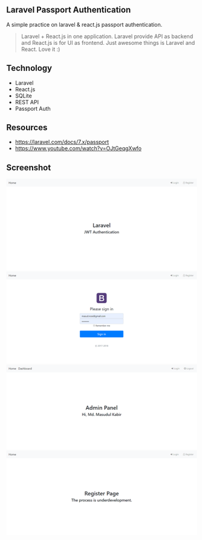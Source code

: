 ## Laravel Passport Authentication
A simple practice on laravel & react.js passport authentication.
> Laravel + React.js in one application. Laravel provide API as backend and React.js is for UI as frontend. Just awesome things is Laravel and React. Love it :)

## Technology
- Laravel
- React.js
- SQLite
- REST API
- Passport Auth

## Resources
- https://laravel.com/docs/7.x/passport
- https://www.youtube.com/watch?v=OJtGeqgXwfo

## Screenshot
![1](https://github.com/masudncse/laravel-passport-authentication/blob/master/screenshot/1.png)
![2](https://github.com/masudncse/laravel-passport-authentication/blob/master/screenshot/2.png)
![3](https://github.com/masudncse/laravel-passport-authentication/blob/master/screenshot/3.png)
![4](https://github.com/masudncse/laravel-passport-authentication/blob/master/screenshot/4.png)

